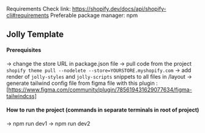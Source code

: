 Requirements
Check link: https://shopify.dev/docs/api/shopify-cli#requirements
Preferable package manager: npm


## Jolly Template

#### Prerequisites

-> change the store URL in package.json file
-> pull code from the project `shopify theme pull --nodelete --store=YOURSTORE.myshopify.com`
-> add render of `jolly-styles` and `jolly-scripts` snippets to all files in /layout
-> generate tailwind config file from figma file with this plugin : [https://www.figma.com/community/plugin/785619431629077634/figma-tailwindcss]

#### How to run the project (commands in separate terminals in root of project)

-> npm run dev1
-> npm run dev2
